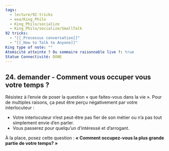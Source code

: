 ```yaml
---
tags:
  - lecture/92-tricks
  - exo/King_Philo
  - King_Philo/socialize
  - King_Philo/socialize/SmallTalk
92 tricks:
  - "[[_Processus conversation]]"
  - "[[_How to Talk to Anyone]]"
King type of note: ""
Atomicité atteinte ? Ou sommaire raisonnable live ?: true
Statue Connectivité: DONE
---
```

## 24. demander - Comment vous occuper vous votre temps ?

Résistez à l’envie de poser la question « que faites-vous dans la vie ». Pour de multiples raisons, ça peut être perçu négativement par votre interlocuteur :
- Votre interlocuteur n’est peut-être pas fier de son métier ou n’a pas tout simplement envie d’en parler.
- Vous passerez pour quelqu’un d’intéressé et d’arrogant.

À la place, posez cette question : **« Comment occupez-vous la plus grande partie de votre temps? »**